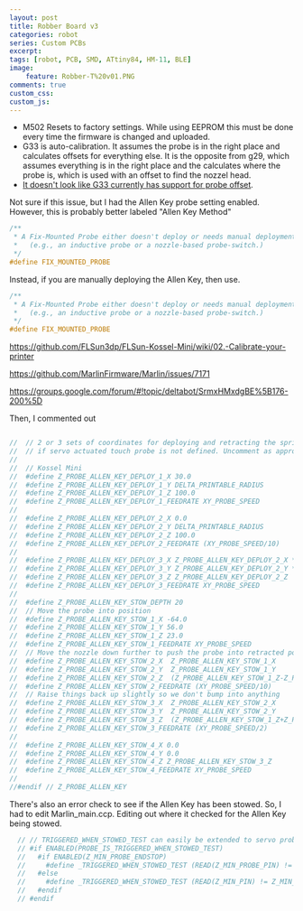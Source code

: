 ```yaml
---
layout: post
title: Robber Board v3
categories: robot
series: Custom PCBs
excerpt:
tags: [robot, PCB, SMD, ATtiny84, HM-11, BLE]
image: 
    feature: Robber-T%20v01.PNG
comments: true
custom_css:
custom_js: 
---
```

 * M502 Resets to factory settings.  While using EEPROM this must be done every time the firmware is changed and uploaded.
 * G33 is auto-calibration.  It assumes the probe is in the right place and calculates offsets for everything else.  It is the opposite from g29, which assumes everything is in the right place and the calculates where the probe is, which is used with an offset to find the nozzel head.
 * [It doesn't look like G33 currently has support for probe offset](https://github.com/LVD-AC/Marlin-AC/issues/18).

Not sure if this issue, but I had the Allen Key probe setting enabled.  However, this is probably better labeled "Allen Key Method"
``` c
/**
 * A Fix-Mounted Probe either doesn't deploy or needs manual deployment.
 *   (e.g., an inductive probe or a nozzle-based probe-switch.)
 */
#define FIX_MOUNTED_PROBE

```

Instead, if you are manually deploying the Allen Key, then use.

``` c
/**
 * A Fix-Mounted Probe either doesn't deploy or needs manual deployment.
 *   (e.g., an inductive probe or a nozzle-based probe-switch.)
 */
#define FIX_MOUNTED_PROBE
```

https://github.com/FLSun3dp/FLSun-Kossel-Mini/wiki/02.-Calibrate-your-printer

https://github.com/MarlinFirmware/Marlin/issues/7171

https://groups.google.com/forum/#!topic/deltabot/SrmxHMxdgBE%5B176-200%5D


Then, I commented out

``` c

//  // 2 or 3 sets of coordinates for deploying and retracting the spring loaded touch probe on G29,
//  // if servo actuated touch probe is not defined. Uncomment as appropriate for your printer/probe.
//
//  // Kossel Mini
//  #define Z_PROBE_ALLEN_KEY_DEPLOY_1_X 30.0
//  #define Z_PROBE_ALLEN_KEY_DEPLOY_1_Y DELTA_PRINTABLE_RADIUS
//  #define Z_PROBE_ALLEN_KEY_DEPLOY_1_Z 100.0
//  #define Z_PROBE_ALLEN_KEY_DEPLOY_1_FEEDRATE XY_PROBE_SPEED
//
//  #define Z_PROBE_ALLEN_KEY_DEPLOY_2_X 0.0
//  #define Z_PROBE_ALLEN_KEY_DEPLOY_2_Y DELTA_PRINTABLE_RADIUS
//  #define Z_PROBE_ALLEN_KEY_DEPLOY_2_Z 100.0
//  #define Z_PROBE_ALLEN_KEY_DEPLOY_2_FEEDRATE (XY_PROBE_SPEED/10)
//
//  #define Z_PROBE_ALLEN_KEY_DEPLOY_3_X Z_PROBE_ALLEN_KEY_DEPLOY_2_X * 0.75
//  #define Z_PROBE_ALLEN_KEY_DEPLOY_3_Y Z_PROBE_ALLEN_KEY_DEPLOY_2_Y * 0.75
//  #define Z_PROBE_ALLEN_KEY_DEPLOY_3_Z Z_PROBE_ALLEN_KEY_DEPLOY_2_Z
//  #define Z_PROBE_ALLEN_KEY_DEPLOY_3_FEEDRATE XY_PROBE_SPEED
//
//  #define Z_PROBE_ALLEN_KEY_STOW_DEPTH 20
//  // Move the probe into position
//  #define Z_PROBE_ALLEN_KEY_STOW_1_X -64.0
//  #define Z_PROBE_ALLEN_KEY_STOW_1_Y 56.0
//  #define Z_PROBE_ALLEN_KEY_STOW_1_Z 23.0
//  #define Z_PROBE_ALLEN_KEY_STOW_1_FEEDRATE XY_PROBE_SPEED
//  // Move the nozzle down further to push the probe into retracted position.
//  #define Z_PROBE_ALLEN_KEY_STOW_2_X  Z_PROBE_ALLEN_KEY_STOW_1_X
//  #define Z_PROBE_ALLEN_KEY_STOW_2_Y  Z_PROBE_ALLEN_KEY_STOW_1_Y
//  #define Z_PROBE_ALLEN_KEY_STOW_2_Z  (Z_PROBE_ALLEN_KEY_STOW_1_Z-Z_PROBE_ALLEN_KEY_STOW_DEPTH)
//  #define Z_PROBE_ALLEN_KEY_STOW_2_FEEDRATE (XY_PROBE_SPEED/10)
//  // Raise things back up slightly so we don't bump into anything
//  #define Z_PROBE_ALLEN_KEY_STOW_3_X  Z_PROBE_ALLEN_KEY_STOW_2_X
//  #define Z_PROBE_ALLEN_KEY_STOW_3_Y  Z_PROBE_ALLEN_KEY_STOW_2_Y
//  #define Z_PROBE_ALLEN_KEY_STOW_3_Z  (Z_PROBE_ALLEN_KEY_STOW_1_Z+Z_PROBE_ALLEN_KEY_STOW_DEPTH)
//  #define Z_PROBE_ALLEN_KEY_STOW_3_FEEDRATE (XY_PROBE_SPEED/2)
//
//  #define Z_PROBE_ALLEN_KEY_STOW_4_X 0.0
//  #define Z_PROBE_ALLEN_KEY_STOW_4_Y 0.0
//  #define Z_PROBE_ALLEN_KEY_STOW_4_Z Z_PROBE_ALLEN_KEY_STOW_3_Z
//  #define Z_PROBE_ALLEN_KEY_STOW_4_FEEDRATE XY_PROBE_SPEED
//
//#endif // Z_PROBE_ALLEN_KEY
```

There's also an error check to see if the Allen Key has been stowed.  So, I had to edit Marlin_main.ccp.  Editing out where it checked for the Allen Key being stowed.

``` c
  // // TRIGGERED_WHEN_STOWED_TEST can easily be extended to servo probes, ... if needed.
  // #if ENABLED(PROBE_IS_TRIGGERED_WHEN_STOWED_TEST)
  //   #if ENABLED(Z_MIN_PROBE_ENDSTOP)
  //     #define _TRIGGERED_WHEN_STOWED_TEST (READ(Z_MIN_PROBE_PIN) != Z_MIN_PROBE_ENDSTOP_INVERTING)
  //   #else
  //     #define _TRIGGERED_WHEN_STOWED_TEST (READ(Z_MIN_PIN) != Z_MIN_ENDSTOP_INVERTING)
  //   #endif
  // #endif

```
